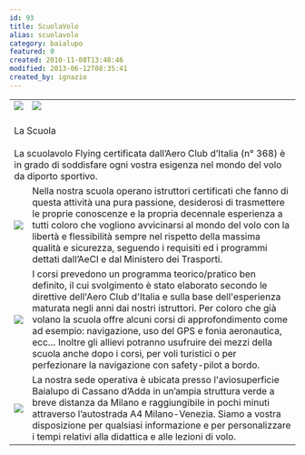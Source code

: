 ```yaml
---
id: 93
title: ScuolaVolo
alias: scuolavolo
category: baialupo
featured: 0
created: 2010-11-08T13:48:46
modified: 2013-06-12T08:35:41
created_by: ignazio
---
```

<table border="0" cellpadding="5">
 <tbody>
  <tr>
   <td>
    <img border="0" src="images/stories/scuolavolo/hill.jpg"/>
    <br/>
   </td>
   <td class="contentheading" valign="top">
    <img border="0" src="images/stories/scuolavolo/questions.gif"/>
    <br/>
   </td>
  </tr>
  <tr>
   <td colspan="2">
    <span class="contentheading">
     <br/>
     La Scuola
     <br/>
    </span>
    <br/>
    La scuolavolo Flying certificata dall’Aero Club d’Italia (n° 368)  è in grado di soddisfare ogni vostra esigenza nel mondo del volo da diporto sportivo.
   </td>
  </tr>
  <tr>
   <td>
    <img border="0" src="images/stories/scuolavolo/instructor.gif"/>
   </td>
   <td valign="top">
    Nella nostra scuola operano istruttori certificati che fanno di questa attività una pura passione, desiderosi di trasmettere le proprie conoscenze e la propria decennale esperienza a tutti coloro che vogliono avvicinarsi al mondo del volo con la libertà e flessibilità sempre nel rispetto della massima qualità e sicurezza, seguendo i requisiti ed i programmi dettati dall’AeCI e dal Ministero dei Trasporti.
   </td>
  </tr>
  <tr>
   <td>
    <img border="0" src="images/stories/scuolavolo/books.jpg"/>
   </td>
   <td valign="top">
    I corsi prevedono un programma teorico/pratico ben definito, il cui svolgimento è stato elaborato secondo le direttive dell'Aero Club d'Italia e sulla base dell'esperienza maturata negli anni dai nostri istruttori. Per coloro che già volano la scuola offre alcuni corsi di approfondimento come ad esempio: navigazione, uso del GPS e fonia aeronautica, ecc… Inoltre gli allievi potranno usufruire dei mezzi della scuola anche dopo i corsi, per voli turistici o per perfezionare la navigazione con safety-pilot a bordo.
   </td>
  </tr>
  <tr>
   <td>
    <img border="0" src="images/stories/scuolavolo/adda.jpg"/>
   </td>
   <td valign="top">
    La nostra sede operativa è ubicata presso l'aviosuperficie  Baialupo di Cassano d’Adda in un’ampia struttura verde a breve distanza da Milano e raggiungibile in pochi minuti attraverso l’autostrada A4 Milano-Venezia. Siamo a vostra disposizione per qualsiasi informazione e per personalizzare i tempi relativi alla didattica e alle lezioni di volo.
   </td>
  </tr>
 </tbody>
</table>
<p>
</p>
